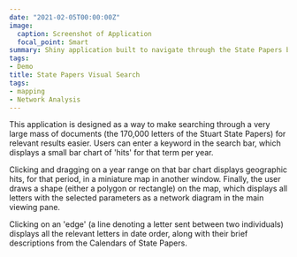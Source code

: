 ```yaml
---
date: "2021-02-05T00:00:00Z"
image:
  caption: Screenshot of Application
  focal_point: Smart
summary: Shiny application built to navigate through the State Papers by time, location and date. 
tags:
- Demo
title: State Papers Visual Search
tags:
- mapping
- Network Analysis
---
```


This application is designed as a way to make searching through a very large mass of documents (the 170,000 letters of the Stuart State Papers) for relevant results easier. Users can enter a keyword in the search bar, which displays a small bar chart of 'hits' for that term per year. 

Clicking and dragging on a year range on that bar chart displays geographic hits, for that period, in a miniature map in another window. Finally, the user draws a shape (either a polygon or rectangle) on the map, which displays all letters with the selected parameters as a network diagram in the main viewing pane.

Clicking on an 'edge' (a line denoting a letter sent between two individuals) displays all the relevant letters in date order, along with their brief descriptions from the Calendars of State Papers.

